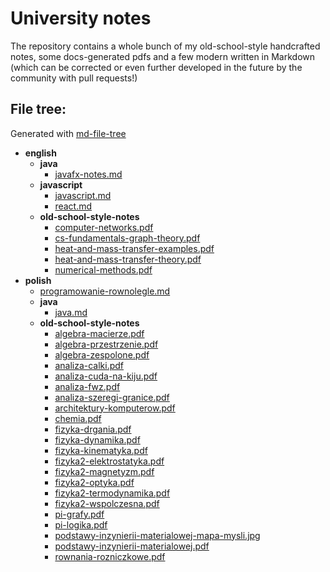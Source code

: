 # University notes
The repository contains a whole bunch of my old-school-style handcrafted notes, some docs-generated pdfs and a few modern written in Markdown (which can be corrected or even further developed in the future by the community with pull requests!)

## File tree:
Generated with [md-file-tree](https://github.com/michalbe/md-file-tree)
   - __english__
     - __java__
       - [javafx\-notes.md](english/java/javafx-notes.md)
     - __javascript__
       - [javascript.md](english/javascript/javascript.md)
       - [react.md](english/javascript/react.md)
     - __old\-school\-style\-notes__
       - [computer\-networks.pdf](english/old-school-style-notes/computer-networks.pdf)
       - [cs\-fundamentals\-graph\-theory.pdf](english/old-school-style-notes/cs-fundamentals-graph-theory.pdf)
       - [heat\-and\-mass\-transfer\-examples.pdf](english/old-school-style-notes/heat-and-mass-transfer-examples.pdf)
       - [heat\-and\-mass\-transfer\-theory.pdf](english/old-school-style-notes/heat-and-mass-transfer-theory.pdf)
       - [numerical\-methods.pdf](english/old-school-style-notes/numerical-methods.pdf)
   - __polish__
        - [programowanie\-rownolegle.md](polish/programowanie-rownolegle.md)
     - __java__
       - [java.md](polish/java/java.md)
     - __old\-school\-style\-notes__
       - [algebra\-macierze.pdf](polish/old-school-style-notes/algebra-macierze.pdf)
       - [algebra\-przestrzenie.pdf](polish/old-school-style-notes/algebra-przestrzenie.pdf)
       - [algebra\-zespolone.pdf](polish/old-school-style-notes/algebra-zespolone.pdf)
       - [analiza\-calki.pdf](polish/old-school-style-notes/analiza-calki.pdf)
       - [analiza\-cuda\-na\-kiju.pdf](polish/old-school-style-notes/analiza-cuda-na-kiju.pdf)
       - [analiza\-fwz.pdf](polish/old-school-style-notes/analiza-fwz.pdf)
       - [analiza\-szeregi\-granice.pdf](polish/old-school-style-notes/analiza-szeregi-granice.pdf)
       - [architektury\-komputerow.pdf](polish/old-school-style-notes/architektury-komputerow.pdf)
       - [chemia.pdf](polish/old-school-style-notes/chemia.pdf)
       - [fizyka\-drgania.pdf](polish/old-school-style-notes/fizyka-drgania.pdf)
       - [fizyka\-dynamika.pdf](polish/old-school-style-notes/fizyka-dynamika.pdf)
       - [fizyka\-kinematyka.pdf](polish/old-school-style-notes/fizyka-kinematyka.pdf)
       - [fizyka2\-elektrostatyka.pdf](polish/old-school-style-notes/fizyka2-elektrostatyka.pdf)
       - [fizyka2\-magnetyzm.pdf](polish/old-school-style-notes/fizyka2-magnetyzm.pdf)
       - [fizyka2\-optyka.pdf](polish/old-school-style-notes/fizyka2-optyka.pdf)
       - [fizyka2\-termodynamika.pdf](polish/old-school-style-notes/fizyka2-termodynamika.pdf)
       - [fizyka2\-wspolczesna.pdf](polish/old-school-style-notes/fizyka2-wspolczesna.pdf)
       - [pi\-grafy.pdf](polish/old-school-style-notes/pi-grafy.pdf)
       - [pi\-logika.pdf](polish/old-school-style-notes/pi-logika.pdf)
       - [podstawy\-inzynierii\-materialowej\-mapa\-mysli.jpg](polish/old-school-style-notes/podstawy-inzynierii-materialowej-mapa-mysli.jpg)
       - [podstawy\-inzynierii\-materialowej.pdf](polish/old-school-style-notes/podstawy-inzynierii-materialowej.pdf)
       - [rownania\-rozniczkowe.pdf](polish/old-school-style-notes/rownania-rozniczkowe.pdf)

